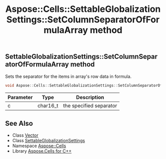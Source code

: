 ﻿---
title: Aspose::Cells::SettableGlobalizationSettings::SetColumnSeparatorOfFormulaArray method
linktitle: SetColumnSeparatorOfFormulaArray
second_title: Aspose.Cells for C++ API Reference
description: 'Aspose::Cells::SettableGlobalizationSettings::SetColumnSeparatorOfFormulaArray method. Sets the separator for the items in array''s row data in formula in C++.'
type: docs
weight: 3600
url: /cpp/aspose.cells/settableglobalizationsettings/setcolumnseparatorofformulaarray/
---
## SettableGlobalizationSettings::SetColumnSeparatorOfFormulaArray method


Sets the separator for the items in array's row data in formula.

```cpp
void Aspose::Cells::SettableGlobalizationSettings::SetColumnSeparatorOfFormulaArray(char16_t c)
```


| Parameter | Type | Description |
| --- | --- | --- |
| c | char16_t | the specified separator |

## See Also

* Class [Vector](../../vector/)
* Class [SettableGlobalizationSettings](../)
* Namespace [Aspose::Cells](../../)
* Library [Aspose.Cells for C++](../../../)
